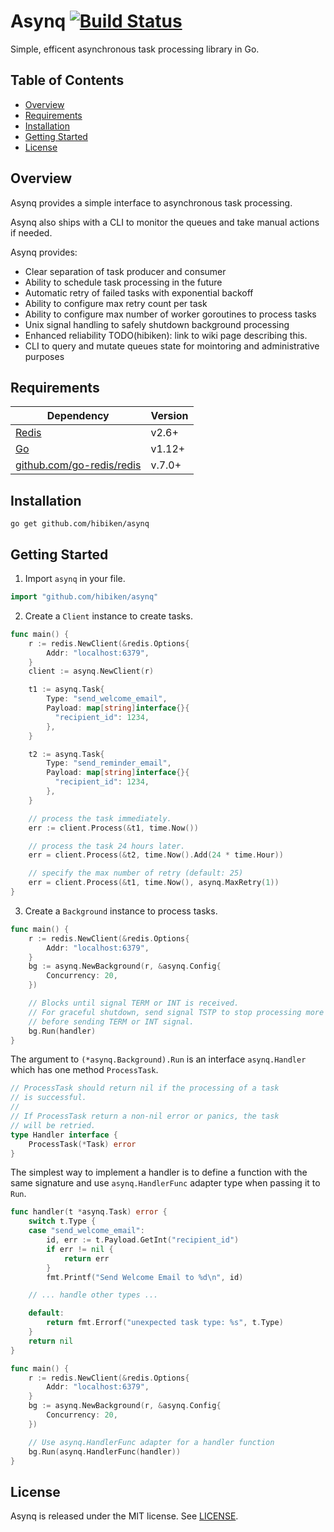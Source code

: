 # Asynq&nbsp;[![Build Status](https://travis-ci.com/hibiken/asynq.svg?token=paqzfpSkF4p23s5Ux39b&branch=master)](https://travis-ci.com/hibiken/asynq)

Simple, efficent asynchronous task processing library in Go.

## Table of Contents

- [Overview](#overview)
- [Requirements](#requirements)
- [Installation](#installation)
- [Getting Started](#getting-started)
- [License](#license)

## Overview

Asynq provides a simple interface to asynchronous task processing.

Asynq also ships with a CLI to monitor the queues and take manual actions if needed.

Asynq provides:

- Clear separation of task producer and consumer
- Ability to schedule task processing in the future
- Automatic retry of failed tasks with exponential backoff
- Ability to configure max retry count per task
- Ability to configure max number of worker goroutines to process tasks
- Unix signal handling to safely shutdown background processing
- Enhanced reliability TODO(hibiken): link to wiki page describing this.
- CLI to query and mutate queues state for mointoring and administrative purposes

## Requirements

| Dependency                                                     | Version |
| -------------------------------------------------------------- | ------- |
| [Redis](https://redis.io/)                                     | v2.6+   |
| [Go](https://golang.org/)                                      | v1.12+  |
| [github.com/go-redis/redis](https://github.com/go-redis/redis) | v.7.0+  |

## Installation

```
go get github.com/hibiken/asynq
```

## Getting Started

1. Import `asynq` in your file.

```go
import "github.com/hibiken/asynq"
```

2. Create a `Client` instance to create tasks.

```go
func main() {
    r := redis.NewClient(&redis.Options{
        Addr: "localhost:6379",
    }
    client := asynq.NewClient(r)

    t1 := asynq.Task{
        Type: "send_welcome_email",
        Payload: map[string]interface{}{
          "recipient_id": 1234,
        },
    }

    t2 := asynq.Task{
        Type: "send_reminder_email",
        Payload: map[string]interface{}{
          "recipient_id": 1234,
        },
    }

    // process the task immediately.
    err := client.Process(&t1, time.Now())

    // process the task 24 hours later.
    err = client.Process(&t2, time.Now().Add(24 * time.Hour))

    // specify the max number of retry (default: 25)
    err = client.Process(&t1, time.Now(), asynq.MaxRetry(1))
}
```

3. Create a `Background` instance to process tasks.

```go
func main() {
    r := redis.NewClient(&redis.Options{
        Addr: "localhost:6379",
    }
    bg := asynq.NewBackground(r, &asynq.Config{
        Concurrency: 20,
    })

    // Blocks until signal TERM or INT is received.
    // For graceful shutdown, send signal TSTP to stop processing more tasks
    // before sending TERM or INT signal.
    bg.Run(handler)
}
```

The argument to `(*asynq.Background).Run` is an interface `asynq.Handler` which has one method `ProcessTask`.

```go
// ProcessTask should return nil if the processing of a task
// is successful.
//
// If ProcessTask return a non-nil error or panics, the task
// will be retried.
type Handler interface {
    ProcessTask(*Task) error
}
```

The simplest way to implement a handler is to define a function with the same signature and use `asynq.HandlerFunc` adapter type when passing it to `Run`.

```go
func handler(t *asynq.Task) error {
    switch t.Type {
    case "send_welcome_email":
        id, err := t.Payload.GetInt("recipient_id")
        if err != nil {
            return err
        }
        fmt.Printf("Send Welcome Email to %d\n", id)

    // ... handle other types ...

    default:
        return fmt.Errorf("unexpected task type: %s", t.Type)
    }
    return nil
}

func main() {
    r := redis.NewClient(&redis.Options{
        Addr: "localhost:6379",
    }
    bg := asynq.NewBackground(r, &asynq.Config{
        Concurrency: 20,
    })

    // Use asynq.HandlerFunc adapter for a handler function
    bg.Run(asynq.HandlerFunc(handler))
}
```

## License

Asynq is released under the MIT license. See [LICENSE](https://github.com/hibiken/asynq/blob/master/LICENSE).
